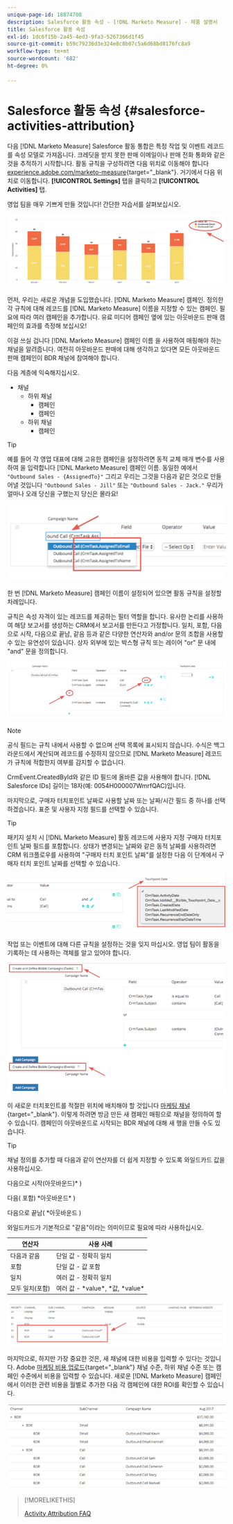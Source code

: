 ```yaml
---
unique-page-id: 18874708
description: Salesforce 활동 속성 - [!DNL Marketo Measure] - 제품 설명서
title: Salesforce 활동 속성
exl-id: 1dc6f15b-2a45-4ed3-9fa3-5267366d1f45
source-git-commit: b59c79236d3e324e8c8b07c5a6d68bd8176fc8a9
workflow-type: tm+mt
source-wordcount: '682'
ht-degree: 0%

---
```


# Salesforce 활동 속성 {#salesforce-activities-attribution}

다음 [!DNL Marketo Measure] Salesforce 활동 통합은 특정 작업 및 이벤트 레코드를 속성 모델로 가져옵니다. 크레딧을 받지 못한 판매 이메일이나 판매 전화 통화와 같은 것을 추적하기 시작합니다. 활동 규칙을 구성하려면 다음 위치로 이동해야 합니다 [experience.adobe.com/marketo-measure](https://experience.adobe.com/marketo-measure){target=&quot;_blank&quot;}. 거기에서 다음 위치로 이동합니다. **[!UICONTROL Settings]** 탭을 클릭하고 **[!UICONTROL Activities]** 탭.

영업 팀을 매우 기쁘게 만들 것입니다! 간단한 자습서를 살펴보십시오.

![](assets/1.png)

먼저, 우리는 새로운 개념을 도입했습니다. [!DNL Marketo Measure] 캠페인. 정의한 각 규칙에 대해 레코드를 [!DNL Marketo Measure] 이름을 지정할 수 있는 캠페인. 필요에 따라 여러 캠페인을 추가합니다. 유료 미디어 캠페인 옆에 있는 아웃바운드 판매 캠페인의 효과를 측정해 보십시오!

이걸 쓰실 겁니다 [!DNL Marketo Measure] 캠페인 이름 을 사용하여 매핑해야 하는 채널을 알려줍니다. 여전히 아웃바운드 판매에 대해 생각하고 있다면 모든 아웃바운드 판매 캠페인이 BDR 채널에 참여해야 합니다.

다음 계층에 익숙해지십시오.

* 채널
   * 하위 채널
      * 캠페인
      * 캠페인
   * 하위 채널
      * 캠페인

>[!TIP]
>
>예를 들어 각 영업 대표에 대해 고유한 캠페인을 설정하려면 동적 교체 매개 변수를 사용하여 을 입력합니다 [!DNL Marketo Measure] 캠페인 이름. 동일한 예에서 `"Outbound Sales - {AssignedTo}"` 그리고 우리는 그것을 다음과 같은 것으로 만들어낼 것입니다 `"Outbound Sales - Jill"` 또는 `"Outbound Sales - Jack."` 우리가 얼마나 오래 당신을 구했는지 당신은 몰라요!

![](assets/2.png)

한 번 [!DNL Marketo Measure] 캠페인 이름이 설정되어 있으면 활동 규칙을 설정할 차례입니다.

규칙은 속성 자격이 있는 레코드를 제공하는 필터 역할을 합니다. 유사한 논리를 사용하여 해당 보고서를 생성하는 CRM에서 보고서를 만든다고 가정합니다. 일치, 포함, 다음으로 시작, 다음으로 끝남, 같음 등과 같은 다양한 연산자와 and/or 문의 조합을 사용할 수 있는 유연성이 있습니다. 상자 외부에 있는 박스형 규칙 또는 레이어 &quot;or&quot; 문 내에 &quot;and&quot; 문을 정의합니다.

![](assets/3.png)

>[!NOTE]
>
>공식 필드는 규칙 내에서 사용할 수 없으며 선택 목록에 표시되지 않습니다. 수식은 백그라운드에서 계산되며 레코드를 수정하지 않으므로 [!DNL Marketo Measure] 레코드가 규칙에 적합한지 여부를 감지할 수 없습니다.
>
>CrmEvent.CreatedById와 같은 ID 필드에 올바른 값을 사용해야 합니다. [!DNL Salesforce IDs] 길이는 18자(예: 0054H000007WmrfQAC)입니다.

마지막으로, 구매자 터치포인트 날짜로 사용할 날짜 또는 날짜/시간 필드 중 하나를 선택하겠습니다. 표준 및 사용자 지정 필드를 선택할 수 있습니다.

>[!TIP]
>
>패키지 설치 시 [!DNL Marketo Measure] 활동 레코드에 사용자 지정 구매자 터치포인트 날짜 필드를 포함합니다. 상태가 변경되는 날짜와 같은 동적 날짜를 사용하려면 CRM 워크플로우를 사용하여 &quot;구매자 터치 포인트 날짜&quot;를 설정한 다음 이 단계에서 구매자 터치 포인트 날짜를 선택할 수 있습니다.

![](assets/4.png)

작업 또는 이벤트에 대해 다른 규칙을 설정하는 것을 잊지 마십시오. 영업 팀이 활동을 기록하는 데 사용하는 객체를 알고 있어야 합니다.

![](assets/5.png)

이 새로운 터치포인트를 적절한 위치에 배치해야 할 것입니다 [마케팅 채널](https://experience.adobe.com/#/marketo-measure/MyAccount/Business?busView=false&amp;id=10#/!/MyAccount/Business/Account.Settings.SettingsHome?tab=Channels.Online%20Channels){target=&quot;_blank&quot;}. 이렇게 하려면 방금 만든 새 캠페인 매핑으로 채널을 정의하여 할 수 있습니다. 캠페인이 아웃바운드로 시작되는 BDR 채널에 대해 새 행을 만들 수도 있습니다.

>[!TIP]
>
>채널 정의를 추가할 때 다음과 같이 연산자를 더 쉽게 지정할 수 있도록 와일드카드 값을 사용하십시오.
>
>다음으로 시작(아웃바운드)&#42; )
>
>다음( 포함) &#42;아웃바운드&#42; )
>
>다음으로 끝남( &#42;아웃바운드 )
>
>와일드카드가 기본적으로 &quot;같음&quot;이라는 의미이므로 필요에 따라 사용하십시오.

| **연산자** | **사용 사례** |
|---|---|
| 다음과 같음 | 단일 값 - 정확히 일치 |
| 포함 | 단일 값 - 값 포함 |
| 일치 | 여러 값 - 정확히 일치 |
| 모두 일치(포함) | 여러 값 - &#42;value&#42;, &#42;값, &#42;value&#42; |

![](assets/6.png)

마지막으로, 하지만 가장 중요한 것은, 새 채널에 대한 비용을 입력할 수 있다는 것입니다. Adobe [마케팅 비용 업로드](https://experience.adobe.com/#/marketo-measure/MyAccount/Business?busView=false&amp;id=10#/!/MyAccount/Business/Account.Settings.SettingsHome?tab=Reporting.Marketing%20Spend){target=&quot;_blank&quot;} 채널 수준, 하위 채널 수준 또는 캠페인 수준에서 비용을 입력할 수 있습니다. 새로운 [!DNL Marketo Measure] 캠페인에서 이러한 관련 비용을 월별로 추가한 다음 각 캠페인에 대한 ROI를 확인할 수 있습니다.

![](assets/7.png)

>[!MORELIKETHIS]
>
>[Activity Attribution FAQ](/help/advanced-marketo-measure-features/activities-attribution/activities-attribution-faq.md)
